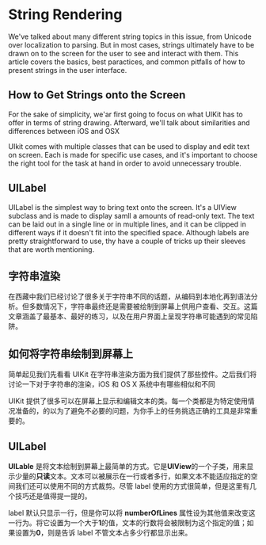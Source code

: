 # String Rendering

We've talked about many different string topics in this issue, from Unicode over localization to parsing. But in most cases, strings ultimately have to be drawn on to the screen for the user to see and interact with them. This article covers the basics, best paractices, and common pitfalls of how to present strings in the user interface.

## How to Get Strings onto the Screen

For the sake of simplicity, we'ar first going to focus on what UIKit has to offer in terms of string drawing. Afterward, we'll talk about similarities and differences between iOS and OSX

UIkit comes with multiple classes that can be used to display and edit text on screen. Each is made for specific use cases, and it's important to choose the right tool for the task at hand in order to avoid unnecessary trouble.

## UILabel

UILabel is the simplest way to bring text onto the screen. It's a UIView subclass and is made to display samll a amounts of read-only text. The text can be laid out in a single line or in multiple lines, and it can be clipped in different ways if it doesn't fit into the specified space. Although labels are pretty straightforward to use, thy have a couple of tricks up their sleeves that are worth mentioning.


## 字符串渲染

在西藏中我们已经讨论了很多关于字符串不同的话题，从编码到本地化再到语法分析。但多数情况下，字符串最终还是需要被绘制到屏幕上供用户查看、交互。这篇文章涵盖了最基本、最好的练习，以及在用户界面上呈现字符串可能遇到的常见陷阱。

## 如何将字符串绘制到屏幕上

简单起见我们先看看 UIKit 在字符串渲染方面为我们提供了那些控件。之后我们将讨论一下对于字符串的渲染，iOS 和 OS X 系统中有哪些相似和不同

UIKit 提供了很多可以在屏幕上显示和编辑文本的类。每一个类都是为特定使用情况准备的，的以为了避免不必要的问题，为你手上的任务挑选正确的工具是非常重要的。

## UILabel

**UILable** 是将文本绘制到屏幕上最简单的方式。它是**UIView**的一个子类，用来显示少量的**只读**文本。文本可以被展示在一行或者多行，如果文本不能适应指定的空间我们还可以使用不同的方式裁剪。尽管 label 使用的方式很简单，但是这里有几个技巧还是值得提一提的。

label 默认只显示一行，但是你可以将 **numberOfLines** 属性设为其他值来改变这一行为。将它设置为一个大于**1**的值，文本的行数将会被限制为这个指定的值；如果设置为**0**，则是告诉 label 不管文本占多少行都显示出来。




































